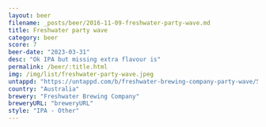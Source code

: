 ```yaml
---
layout: beer
filename: _posts/beer/2016-11-09-freshwater-party-wave.md
title: Freshwater party wave
category: beer
score: 7
beer-date: "2023-03-31"
desc: "Ok IPA but missing extra flavour is"
permalink: /beer/:title.html
img: /img/list/freshwater-party-wave.jpeg
untappd: "https://untappd.com/b/freshwater-brewing-company-party-wave/5141120"
country: "Australia"
brewery: "Freshwater Brewing Company"
breweryURL: "breweryURL"
style: "IPA - Other"
---
```

